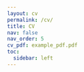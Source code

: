 ```yaml
---
layout: cv
permalink: /cv/
title: CV
nav: false
nav_order: 5
cv_pdf: example_pdf.pdf
toc:
  sidebar: left
---
```

